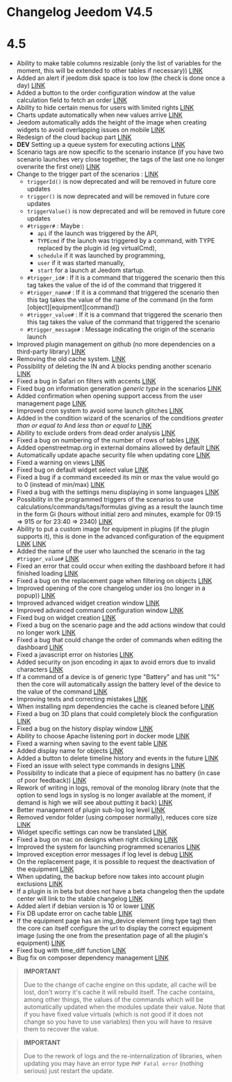 # Changelog Jeedom V4.5

# 4.5

- Ability to make table columns resizable (only the list of variables for the moment, this will be extended to other tables if necessary)) [LINK](https://github.com/jeedom/core/issues/2499)
- Added an alert if jeedom disk space is too low (the check is done once a day) [LINK](https://github.com/jeedom/core/issues/2438)
- Added a button to the order configuration window at the value calculation field to fetch an order [LINK](https://github.com/jeedom/core/issues/2776)
- Ability to hide certain menus for users with limited rights [LINK](https://github.com/jeedom/core/issues/2651)
- Charts update automatically when new values arrive [LINK](https://github.com/jeedom/core/issues/2749)
- Jeedom automatically adds the height of the image when creating widgets to avoid overlapping issues on mobile [LINK](https://github.com/jeedom/core/issues/2539)
- Redesign of the cloud backup part [LINK](https://github.com/jeedom/core/issues/2765)
- **DEV** Setting up a queue system for executing actions [LINK](https://github.com/jeedom/core/issues/2489)
- Scenario tags are now specific to the scenario instance (if you have two scenario launches very close together, the tags of the last one no longer overwrite the first one)) [LINK](https://github.com/jeedom/core/issues/2763)
- Change to the trigger part of the scenarios : [LINK](https://github.com/jeedom/core/issues/2414)
  - ``triggerId()`` is now deprecated and will be removed in future core updates
  - ``trigger()`` is now deprecated and will be removed in future core updates
  - ``triggerValue()`` is now deprecated and will be removed in future core updates
  - ``#trigger#`` : Maybe :
    - ``api`` if the launch was triggered by the API,
    - ``TYPEcmd`` if the launch was triggered by a command, with TYPE replaced by the plugin id (eg virtualCmd),
    - ``schedule`` if it was launched by programming,
    - ``user`` if it was started manually,
    - ``start`` for a launch at Jeedom startup.
  - ``#trigger_id#`` : If it is a command that triggered the scenario then this tag takes the value of the id of the command that triggered it
  - ``#trigger_name#`` : If it is a command that triggered the scenario then this tag takes the value of the name of the command (in the form [object][equipment][command])
  - ``#trigger_value#`` : If it is a command that triggered the scenario then this tag takes the value of the command that triggered the scenario
  - ``#trigger_message#`` : Message indicating the origin of the scenario launch
- Improved plugin management on github (no more dependencies on a third-party library) [LINK](https://github.com/jeedom/core/issues/2567)
- Removing the old cache system. [LINK](https://github.com/jeedom/core/pull/2799)
- Possibility of deleting the IN and A blocks pending another scenario [LINK](https://github.com/jeedom/core/pull/2379)
- Fixed a bug in Safari on filters with accents [LINK](https://github.com/jeedom/core/pull/2754)
- Fixed bug on information generation *generic type* in the scenarios [LINK](https://github.com/jeedom/core/pull/2806)
- Added confirmation when opening support access from the user management page [LINK](https://github.com/jeedom/core/pull/2809)
- Improved cron system to avoid some launch glitches [LINK](https://github.com/jeedom/core/commit/533d6d4d508ffe5815f7ba6355ec45497df73313)
- Added in the condition wizard of the scenarios of the conditions *greater than or equal to* And *less than or equal to* [LINK](https://github.com/jeedom/core/issues/2810)
- Ability to exclude orders from dead order analysis [LINK](https://github.com/jeedom/core/issues/2812)
- Fixed a bug on numbering of the number of rows of tables [LINK](https://github.com/jeedom/core/commit/0e9e44492e29f7d0842b2c9b3df39d0d98957c83)
- Added openstreetmap.org in external domains allowed by default [LINK](https://github.com/jeedom/core/commit/2d62c64f0bd1958372844f6859ef691f88852422)
- Automatically update apache security file when updating core [LINK](https://github.com/jeedom/core/issues/2815)
- Fixed a warning on views [LINK](https://github.com/jeedom/core/pull/2816)
- Fixed bug on default widget select value [LINK](https://github.com/jeedom/core/pull/2813)
- Fixed a bug if a command exceeded its min or max the value would go to 0 (instead of min/max) [LINK](https://github.com/jeedom/core/issues/2819)
- Fixed a bug with the settings menu displaying in some languages [LINK](https://github.com/jeedom/core/issues/2821)
- Possibility in the programmed triggers of the scenarios to use calculations/commands/tags/formulas giving as a result the launch time in the form Gi (hours without initial zero and minutes, example for 09:15 => 915 or for 23:40 => 2340) [LINK](https://github.com/jeedom/core/pull/2808)
- Ability to put a custom image for equipment in plugins (if the plugin supports it), this is done in the advanced configuration of the equipment [LINK](https://github.com/jeedom/core/pull/2802) [LINK](https://github.com/jeedom/core/pull/2852)
- Added the name of the user who launched the scenario in the tag ``#trigger_value#`` [LINK](https://github.com/jeedom/core/pull/2382)
- Fixed an error that could occur when exiting the dashboard before it had finished loading [LINK](https://github.com/jeedom/core/pull/2827)
- Fixed a bug on the replacement page when filtering on objects [LINK](https://github.com/jeedom/core/issues/2833)
- Improved opening of the core changelog under ios (no longer in a popup)) [LINK](https://github.com/jeedom/core/issues/2835)
- Improved advanced widget creation window [LINK](https://github.com/jeedom/core/pull/2836)
- Improved advanced command configuration window [LINK](https://github.com/jeedom/core/pull/2837)
- Fixed bug on widget creation [LINK](https://github.com/jeedom/core/pull/2838)
- Fixed a bug on the scenario page and the add actions window that could no longer work [LINK](https://github.com/jeedom/core/issues/2839)
- Fixed a bug that could change the order of commands when editing the dashboard [LINK](https://github.com/jeedom/core/issues/2841)
- Fixed a javascript error on histories [LINK](https://github.com/jeedom/core/issues/2840)
- Added security on json encoding in ajax to avoid errors due to invalid characters [LINK](https://github.com/jeedom/core/commit/0784cbf9e409cfc50dd9c3d085c329c7eaba7042)
- If a command of a device is of generic type "Battery" and has unit "%" then the core will automatically assign the battery level of the device to the value of the command [LINK](https://github.com/jeedom/core/issues/2842)
- Improving texts and correcting mistakes [LINK](https://github.com/jeedom/core/pull/2834)
- When installing npm dependencies the cache is cleaned before [LINK](https://github.com/jeedom/core/commit/1a151208e0a66b88ea61dca8d112d20bb045c8d9)
- Fixed a bug on 3D plans that could completely block the configuration [LINK](https://github.com/jeedom/core/pull/2849)
- Fixed a bug on the history display window [LINK](https://github.com/jeedom/core/pull/2850)
- Ability to choose Apache listening port in docker mode [LINK](https://github.com/jeedom/core/pull/2847)
- Fixed a warning when saving to the event table [LINK](https://github.com/jeedom/core/issues/2851)
- Added display name for objects [LINK](https://github.com/jeedom/core/issues/2484)
- Added a button to delete timeline history and events in the future [LINK](https://github.com/jeedom/core/issues/2415)
- Fixed an issue with select type commands in designs [LINK](https://github.com/jeedom/core/issues/2853)
- Possibility to indicate that a piece of equipment has no battery (in case of poor feedback)) [LINK](https://github.com/jeedom/core/issues/2855)
- Rework of writing in logs, removal of the monolog library (note that the option to send logs in syslog is no longer available at the moment, if demand is high we will see about putting it back) [LINK](https://github.com/jeedom/core/pull/2805)
- Better management of plugin sub-log log level [LINK](https://github.com/jeedom/core/issues/2860)
- Removed vendor folder (using composer normally), reduces core size [LINK](https://github.com/jeedom/core/commit/3aa99c503b6b1903e6a07b346ceb4d03ca3c0c42)
- Widget specific settings can now be translated [LINK](https://github.com/jeedom/core/pull/2862)
- Fixed a bug on mac on designs when right clicking [LINK](https://github.com/jeedom/core/issues/2863)
- Improved the system for launching programmed scenarios [LINK](https://github.com/jeedom/core/issues/2875)
- Improved exception error messages if log level is debug [LINK](https://github.com/jeedom/core/issues/2886)
- On the replacement page, it is possible to request the deactivation of the equipment [LINK](https://github.com/jeedom/core/issues/2893)
- When updating, the backup before now takes into account plugin exclusions [LINK](https://github.com/jeedom/core/commit/22aa19b85028b0de6f7d3028ae0424d4f238f7df)
- If a plugin is in beta but does not have a beta changelog then the update center will link to the stable changelog [LINK](https://github.com/jeedom/core/commit/2af7b0a4d8680f68810cf9d07c657c51fe9e40bd)
- Added alert if debian version is 10 or lower [LINK](https://github.com/jeedom/core/issues/2912)
- Fix DB update error on cache table [LINK](https://github.com/jeedom/core/commit/a21f3498195f0003c5ead7cd5e8589f1c77c1c06)
- If the equipment page has an img_device element (img type tag) then the core can itself configure the url to display the correct equipment image (using the one from the presentation page of all the plugin's equipment) [LINK](https://github.com/jeedom/core/commit/07708ba4cbed982af968919dac3e406707867417)
- Fixed bug with time_diff function [LINK](https://github.com/jeedom/core/issues/2915)
- Bug fix on composer dependency management [LINK](https://github.com/jeedom/core/issues/2920)

>**IMPORTANT**
>
> Due to the change of cache engine on this update, all cache will be lost, don't worry it's cache it will rebuild itself. The cache contains, among other things, the values of the commands which will be automatically updated when the modules update their value. Note that if you have fixed value virtuals (which is not good if it does not change so you have to use variables) then you will have to resave them to recover the value.

>**IMPORTANT**
>
> Due to the rework of logs and the re-internalization of libraries, when updating you may have an error type ``PHP Fatal error`` (nothing serious) just restart the update.
